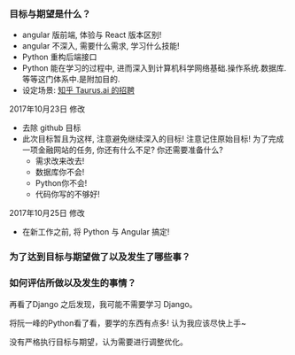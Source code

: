 ### 目标与期望是什么？

* angular 版前端, 体验与 React 版本区别!
* angular 不深入, 需要什么需求, 学习什么技能!
* Python 重构后端接口
* Python 能在学习的过程中, 进而深入到计算机科学网络基础.操作系统.数据库.等等这门体系中.是附加目的.  
* 设定场景: [知乎 Taurus.ai 的招聘](https://zhuanlan.zhihu.com/p/30238398?utm_source=wechat_session&utm_medium=social)

2017年10月23日 修改

* 去除 github 目标
* 此次目标暂且为这样, 注意避免继续深入的目标! 注意记住原始目标!
	为了完成一项金融网站的任务, 你还有什么不足? 你还需要准备什么?  
	- 需求改来改去!
	- 数据库你不会!
	- Python你不会!
	- 代码你写的不够好!

2017年10月25日 修改

* 在新工作之前, 将 Python 与 Angular 搞定!


### 为了达到目标与期望做了以及发生了哪些事？




### 如何评估所做以及发生的事情？

再看了Django 之后发现，我可能不需要学习 Django。

将阮一峰的Python看了看，要学的东西有点多! 认为我应该尽快上手~

没有严格执行目标与期望，认为需要进行调整优化。

